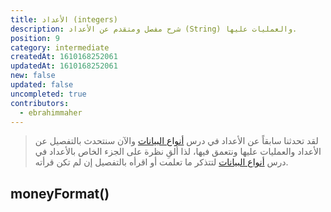 ```yaml
---
title: اﻷعداد (integers)
description: شرح مفصل ومتقدم عن اﻷعداد (String) والعمليات عليها.
position: 9
category: intermediate
createdAt: 1610168252061
updatedAt: 1610168252061
new: false
updated: false
uncompleted: true
contributors:
  - ebrahimmaher
---
```


> لقد تحدثنا سابقاً عن اﻷعداد في درس 
>[أنواع البيانات](/tutorials/algorithms/fundamentals/datatypes#boolean---القيمة-المنطقية) 
>واﻵن سنتحدث بالتفصيل عن اﻷعداد والعمليات عليها ونتعمق فيها، لذا ألقِ نظرة على الجزء الخاص باﻷعداد في درس 
>[أنواع البيانات](/tutorials/algorithms/fundamentals/datatypes#boolean---القيمة-المنطقية)
> لتتذكر ما تعلمت أو اقرأه بالتفصيل إن لم تكن قرأته.

## moneyFormat()
